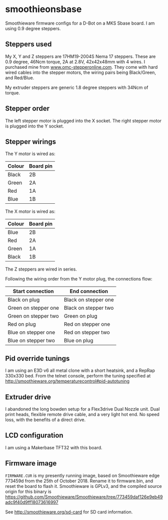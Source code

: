 # smoothieonsbase
Smoothieware firmware configs for a D-Bot on a MKS Sbase board. I am using 0.9 degree steppers.

## Steppers used

My X, Y and Z steppers are 17HM19-2004S Nema 17 steppers. These are 0.9 degree, 46Ncm torque, 2A at 2.8V, 42x42x48mm with 4 wires. I purchased mine from www.omc-stepperonline.com. They come with hard wired cables into the stepper motors, the wiring pairs being Black/Green, and Red/Blue.

My extruder steppers are generic 1.8 degree steppers with 34Ncm of torque.

## Stepper order

The left stepper motor is plugged into the X socket.
The right stepper motor is plugged into the Y socket.

## Stepper wirings

The Y motor is wired as:

| Colour | Board pin |
| ------ | --------- |
| Black | 2B |
| Green | 2A |
| Red | 1A |
| Blue | 1B |

The X motor is wired as:

| Colour | Board pin |
| ------ | --------- |
| Blue | 2B |
| Red | 2A |
| Green | 1A |
| Black | 1B |

The Z steppers are wired in series.

Following the wiring order from the Y motor plug, the connections flow:

| Start connection | End connection |
| ---------------- | -------------- |
| Black on plug | Black on stepper one |
| Green on stepper one | Black on stepper two |
| Green on stepper two | Green on plug |
| Red on plug | Red on stepper one |
| Blue on stepper one | Red on stepper two |
| Blue on stepper two | Blue on plug |

## Pid override tunings

I am using an E3D v6 all metal clone with a short heatsink, and a RepRap 330x330 bed. From the telnet console, perform the tuning specified at http://smoothieware.org/temperaturecontrol#pid-autotuning

## Extruder drive

I abandoned the long bowden setup for a Flex3drive Dual Nozzle unit. Dual print heads, flexible remote drive cable, and a very light hot end. No speed loss, with the benefits of a direct drive. 

## LCD configuration

I am using a Makerbase TFT32 with this board.

## Firmware image

`FIRMWARE.CUR` is my presently running image, based on Smoothieware edge 773459d from the 25th of October 2018. Rename it to firmware.bin, and reset the board to flash it. Smoothieware is GPLv3, and the compiled source origin for this binary is https://github.com/Smoothieware/Smoothieware/tree/773459daf126e9eb49adc9f40d9ff18073616997 

See http://smoothieware.org/sd-card for SD card information.
